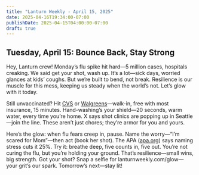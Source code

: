 ```yaml
---
title: "Lanturn Weekly - April 15, 2025"
date: 2025-04-16T19:34:00-07:00
publishDate: 2025-04-15T04:00:00-07:00
draft: true
---
```

## Tuesday, April 15: Bounce Back, Stay Strong  
<!--*Word Count*: ~450  
*Skill*: Resilience (Tied to Flu Action)  -->

Hey, Lanturn crew! Monday’s flu spike hit hard—5 million cases, hospitals creaking. We said get your shot, wash up. It’s a lot—sick days, worried glances at kids’ coughs. But we’re built to bend, not break. Resilience is our muscle for this mess, keeping us steady when the world’s not. Let’s glow with it today.  

Still unvaccinated? Hit [CVS](https://www.cvs.com/immunizations/flu) or [Walgreens](https://www.walgreens.com/topic/pharmacy/seasonal-flu-shots.jsp)—walk-in, free with most insurance, 15 minutes. Hand-washing’s your shield—20 seconds, warm water, every time you’re home. X says shot clinics are popping up in Seattle—join the line. These aren’t just chores; they’re armor for you and yours.  

Here’s the glow: when flu fears creep in, pause. Name the worry—“I’m scared for Mom”—then act (book her shot). The APA ([apa.org](https://www.apa.org/topics/resilience)) says naming stress cuts it 25%. Try it: breathe deep, five counts in, five out. You’re not curing the flu, but you’re holding your ground. That’s resilience—small wins, big strength. Got your shot? Snap a selfie for lanturnweekly.com/glow—your grit’s our spark. Tomorrow’s next—stay lit!  